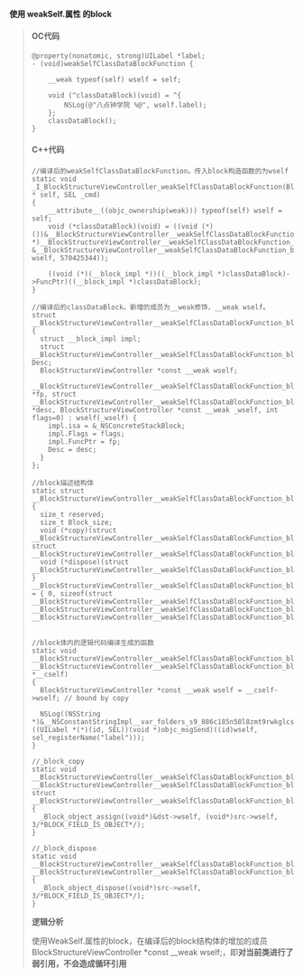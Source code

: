 #### **使用 weakSelf.属性 的block**

> #### OC**代码**
>
> ```
> @property(nonatomic, strong)UILabel *label;
> - (void)weakSelfClassDataBlockFunction {
>     
>     __weak typeof(self) wself = self;
>     
>     void (^classDataBlock)(void) = ^{        
>         NSLog(@"八点钟学院 %@", wself.label);
>     };
>     classDataBlock();
> }
> ```
>
> #### **C++代码**
>
> ```
> //编译后的weakSelfClassDataBlockFunction。传入block构造函数的为wself
> static void _I_BlockStructureViewController_weakSelfClassDataBlockFunction(BlockStructureViewController * self, SEL _cmd) 
> {
>     __attribute__((objc_ownership(weak))) typeof(self) wself = self;
>     void (*classDataBlock)(void) = ((void (*)())&__BlockStructureViewController__weakSelfClassDataBlockFunction_block_impl_0((void *)__BlockStructureViewController__weakSelfClassDataBlockFunction_block_func_0, &__BlockStructureViewController__weakSelfClassDataBlockFunction_block_desc_0_DATA, wself, 570425344));
>
>     ((void (*)(__block_impl *))((__block_impl *)classDataBlock)->FuncPtr)((__block_impl *)classDataBlock);
> }
>
> //编译后的classDataBlock。新增的成员为__weak修饰，__weak wself。
> struct __BlockStructureViewController__weakSelfClassDataBlockFunction_block_impl_0 
> {
>   struct __block_impl impl;
>   struct __BlockStructureViewController__weakSelfClassDataBlockFunction_block_desc_0* Desc;
>   BlockStructureViewController *const __weak wself;
>   __BlockStructureViewController__weakSelfClassDataBlockFunction_block_impl_0(void *fp, struct __BlockStructureViewController__weakSelfClassDataBlockFunction_block_desc_0 *desc, BlockStructureViewController *const __weak _wself, int flags=0) : wself(_wself) {
>     impl.isa = &_NSConcreteStackBlock;
>     impl.Flags = flags;
>     impl.FuncPtr = fp;
>     Desc = desc;
>   }
> };
>
> //block描述结构体
> static struct __BlockStructureViewController__weakSelfClassDataBlockFunction_block_desc_0 {
>   size_t reserved;
>   size_t Block_size;
>   void (*copy)(struct __BlockStructureViewController__weakSelfClassDataBlockFunction_block_impl_0*, struct __BlockStructureViewController__weakSelfClassDataBlockFunction_block_impl_0*);
>   void (*dispose)(struct __BlockStructureViewController__weakSelfClassDataBlockFunction_block_impl_0*);
> } __BlockStructureViewController__weakSelfClassDataBlockFunction_block_desc_0_DATA = { 0, sizeof(struct __BlockStructureViewController__weakSelfClassDataBlockFunction_block_impl_0), __BlockStructureViewController__weakSelfClassDataBlockFunction_block_copy_0, __BlockStructureViewController__weakSelfClassDataBlockFunction_block_dispose_0};
>
>
> //block体内的逻辑代码编译生成的函数
> static void __BlockStructureViewController__weakSelfClassDataBlockFunction_block_func_0(struct __BlockStructureViewController__weakSelfClassDataBlockFunction_block_impl_0 *__cself) 
> {
>   BlockStructureViewController *const __weak wself = __cself->wself; // bound by copy
>   
>   NSLog((NSString *)&__NSConstantStringImpl__var_folders_s9_886c185n58l8zmt9rwkglcsc0000gn_T_BlockStructureViewController_9bab5e_mi_6, ((UILabel *(*)(id, SEL))(void *)objc_msgSend)((id)wself, sel_registerName("label")));
> }
>
> //_block_copy
> static void __BlockStructureViewController__weakSelfClassDataBlockFunction_block_copy_0(struct __BlockStructureViewController__weakSelfClassDataBlockFunction_block_impl_0*dst, struct __BlockStructureViewController__weakSelfClassDataBlockFunction_block_impl_0*src) 
> {
>   _Block_object_assign((void*)&dst->wself, (void*)src->wself, 3/*BLOCK_FIELD_IS_OBJECT*/);
> }
>
> //_block_dispose
> static void __BlockStructureViewController__weakSelfClassDataBlockFunction_block_dispose_0(struct __BlockStructureViewController__weakSelfClassDataBlockFunction_block_impl_0*src) 
> {
>   _Block_object_dispose((void*)src->wself, 3/*BLOCK_FIELD_IS_OBJECT*/);
> }
> ```
>
> **逻辑分析**
>
> 使用WeakSelf.属性的block，在编译后的block结构体的增加的成员BlockStructureViewController \*const \_\_weak wself;，即**对当前类进行了弱引用，不会造成循环引用**



